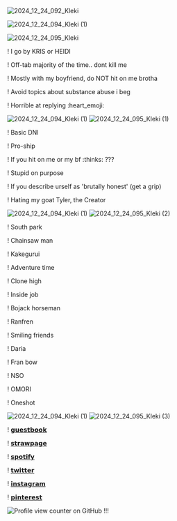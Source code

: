
![2024_12_24_092_Kleki](https://github.com/user-attachments/assets/2f40854d-4174-4544-aa04-cd515920c9a0)



![2024_12_24_094_Kleki (1)](https://github.com/user-attachments/assets/a837fe42-e4fe-4871-b8f8-de2901749981)

![2024_12_24_095_Kleki](https://github.com/user-attachments/assets/00128c2c-8c5b-4ec5-bf54-fd2601ad8c2e)




! I go by KRIS or HEIDI 

! Off-tab majority of the time.. dont kill me

! Mostly with my boyfriend, do NOT hit on me brotha

! Avoid topics about substance abuse i beg

! Horrible at replying :heart_emoji: 

![2024_12_24_094_Kleki (1)](https://github.com/user-attachments/assets/d0a26481-3acf-4842-9477-8e523538455b)
![2024_12_24_095_Kleki (1)](https://github.com/user-attachments/assets/df4731bb-725f-4fc9-97aa-7bbed7036a52)




! Basic DNI

! Pro-ship

! If you hit on me or my bf :thinks: ???

! Stupid on purpose 

! If you describe urself as 'brutally honest' (get a grip)

! Hating my goat Tyler, the Creator

![2024_12_24_094_Kleki (1)](https://github.com/user-attachments/assets/48118d95-38f5-41b0-aa49-0c8b75e510d0)
![2024_12_24_095_Kleki (2)](https://github.com/user-attachments/assets/db8da7e4-ef0e-4c04-be92-be7066cd2c33)




! South park

! Chainsaw man

! Kakegurui

! Adventure time

! Clone high

! Inside job

! Bojack horseman

! Ranfren

! Smiling friends

! Daria

! Fran bow

! NSO

! OMORI

! Oneshot

![2024_12_24_094_Kleki (1)](https://github.com/user-attachments/assets/9b2be56f-c151-4236-9c01-1d7629cb155d)
![2024_12_24_095_Kleki (3)](https://github.com/user-attachments/assets/aac829fa-d3de-4743-b4e5-022c13a91c78)





! [𝗴𝘂𝗲𝘀𝘁𝗯𝗼𝗼𝗸](https://kriss0mwahh.atabook.org/)

! [𝘀𝘁𝗿𝗮𝘄𝗽𝗮𝗴𝗲](https://kriss0mwahh.straw.page/)

! [𝘀𝗽𝗼𝘁𝗶𝗳𝘆](https://open.spotify.com/user/unt6s436jwrn1wpacted7x9az)

! [𝘁𝘄𝗶𝘁𝘁𝗲𝗿](https://x.com/Kriss0Mwahh)

! [𝗶𝗻𝘀𝘁𝗮𝗴𝗿𝗮𝗺](https://www.instagram.com/kriss0mwahh/)

! [𝗽𝗶𝗻𝘁𝗲𝗿𝗲𝘀𝘁](https://www.pinterest.com/Kriss0Mwahh/)

![Profile view counter on GitHub](https://komarev.com/ghpvc/?username=kriss0mwahh) !!!



